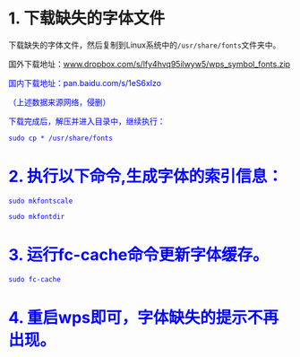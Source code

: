 

# 1. 下载缺失的字体文件
下载缺失的字体文件，然后复制到Linux系统中的`/usr/share/fonts`文件夹中。

国外下载地址：<font color=blue>www.dropbox.com/s/lfy4hvq95ilwyw5/wps_symbol_fonts.zip<font>

国内下载地址：<font color=blue>pan.baidu.com/s/1eS6xIzo<font>

（上述数据来源网络，侵删）

下载完成后，解压并进入目录中，继续执行：
```
sudo cp * /usr/share/fonts
```
# 2. 执行以下命令,生成字体的索引信息：
```
sudo mkfontscale

sudo mkfontdir
```
# 3. 运行fc-cache命令更新字体缓存。
```
sudo fc-cache
```
# 4. 重启wps即可，字体缺失的提示不再出现。